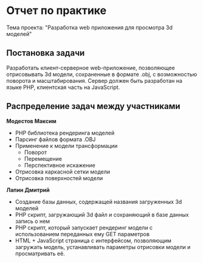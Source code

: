 # Отчет по практике

Тема проекта: "Разработка web приложения для просмотра 3d моделей"

## Постановка задачи

Разработать клиент-серверное web-приложение, позволяющее отрисовывать 3d модели, сохраненные в формате .obj, с возможностью поворота и масштабирования. Сервер должен быть разработан на языке PHP, клиентская часть на JavaScript.

## Распределение задач между участниками

**Модестов Максим**

* PHP библиотека рендеринга моделей
* Парсинг файлов формата .OBJ
* Применение к модели трансформации
  * Поворот
  * Перемещение
  * Перспективное искажение
* Отрисовка каркасной сетки модели
* Отрисовка поверхностей модели



**Лапин Дмитрий**

* Создание базы данных, содержащей названия загруженных 3d моделей
* PHP скрипт, загружающий 3d файл и сохраняющий в базе данных запись о нем
* PHP скрипт, который запускает рендеринг модели с использованием переданных ему GET параметров
* HTML + JavaScript страница с интерфейсом, позволяющим загружать модель, устанавливать параметры отрисовки модели и просматривать её.